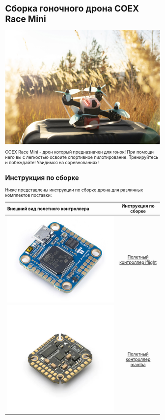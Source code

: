 # Сборка гоночного дрона COEX Race Mini

![_image](img/drone.jpg)

COEX Race Mini - дрон который предназначен для гонок! При помощи него вы с легкостью освоите спортивное пилотирование.
Тренируйтесь и побеждайте! Увидимся на соревнованиях!

## Инструкция по сборке

Ниже представлены инструкции по сборке дрона для различных комплектов поставки:

Внешний вид полетного контроллера | Инструкция по сборке 
:----------- |:-------------:
![_image](img/fc_iflight.jpg)        | [Полетный контроллер iflight](../assembly_iflight)        
![_image](img/fc_mamba.jpg)          | [Полетный контроллер mamba](../assembly_mamba)         